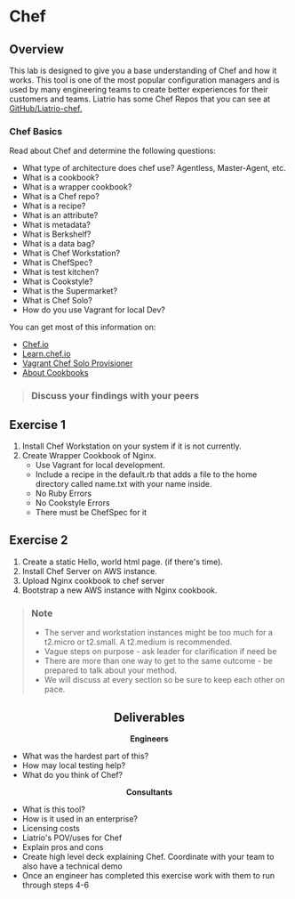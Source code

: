 # Chef

## Overview

This lab is designed to give you a base understanding of Chef and how it works. This tool is one of the most popular configuration managers and is used by many engineering teams to create better experiences for their customers and teams. Liatrio has some Chef Repos that you can see at [GitHub/Liatrio-chef.](https://github.com/liatrio-chef)

### Chef Basics

Read about Chef and determine the following questions:

- What type of architecture does chef use? Agentless, Master-Agent, etc.
- What is a cookbook?
- What is a wrapper cookbook?
- What is a Chef repo?
- What is a recipe?
- What is an attribute?
- What is metadata?
- What is Berkshelf?
- What is a data bag?
- What is Chef Workstation?
- What is ChefSpec?
- What is test kitchen?
- What is Cookstyle?
- What is the Supermarket?
- What is Chef Solo?
- How do you use Vagrant for local Dev?

You can get most of this information on:

- [Chef.io](https://www.chef.io/)
- [Learn.chef.io](https://learn.chef.io/)
- [Vagrant Chef Solo Provisioner](https://www.vagrantup.com/docs/provisioning/chef_solo.html)
- [About Cookbooks](https://docs.chef.io/cookbooks.html)

> ### Discuss your findings with your peers

## Exercise 1

1. Install Chef Workstation on your system if it is not currently.
2. Create Wrapper Cookbook of Nginx.
   - Use Vagrant for local development.
   - Include a recipe in the default.rb that adds a file to the home directory called name.txt with your name inside.
   - No Ruby Errors
   - No Cookstyle Errors
   - There must be ChefSpec for it  

## Exercise 2

1. Create a static Hello, world html page. (if there's time).
2. Install Chef Server on AWS instance.
3. Upload Nginx cookbook to chef server
4. Bootstrap a new AWS instance with Nginx cookbook.

> ### Note
>
> - The server and workstation instances might be too much for a t2.micro or t2.small. A t2.medium is recommended.
> - Vague steps on purpose - ask leader for clarification if need be
> - There are more than one way to get to the same outcome - be prepared to talk about your method.
> - We will discuss at every section so be sure to keep each other on pace.

<center>

## Deliverables

</center>

<div class="grid2"><div class="col">
<center>

**Engineers**

</center>

- What was the hardest part of this?
- How may local testing help?
- What do you think of Chef?

</div><div class="col">
<center>

**Consultants**

</center>

- What is this tool?
- How is it used in an enterprise?
- Licensing costs
- Liatrio's POV/uses for Chef
- Explain pros and cons
- Create high level deck explaining Chef. Coordinate with your team to also have a technical demo
- Once an engineer has completed this exercise work with them to run through steps 4-6

</div></div>
